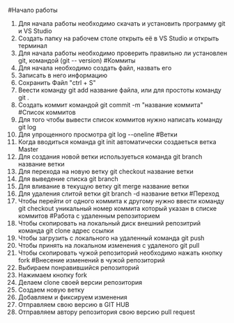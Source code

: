 
#Начало работы
1. Для начала работы необходимо скачать и установить программу git и VS Studio
2. Создать папку на рабочем столе открыть её в VS Studio и открыть терминал
3. Для начала работы необходимо проверить правильно ли установлен git, командой (git --
version)
#Коммиты
1. Для начала необходимо создать файл, назвать его
2. Записать в него информацию
3. Сохранить Файл "ctrl + S"
4. Веести команду git add название файла, или для простоты команду git .
5. Создать коммит командой git commit -m "название коммита"
#Список коммитов
1. Для того чтобы вывести список коммитов нужно написать команду git log
2. Для упрощенного просмотра git log --oneline 
#Ветки
1. Когда вводиться команда git init автоматически создаеться ветка Master
2. Для создания новой ветки используеться команда git branch название ветки
3. Для перехода на новую ветку git checkout название ветки
4. Для выведение списка git branch
5. Для вливание в текущую ветку git merge название ветки
6. Для удаления слитой ветки git branch -d название ветки
#Переход
1. Чтобы перейти от одного коммита к другому нужно ввести команду git checkout уникальный номер коммита который указан в списке коммитов
#Работа с удаленным репозиторием
1. Чтобы скопировать на локальный диск внешний репозитрий команда git clone адрес ссылки
2. Чтобы загрузить с локального на удаленный команда git push
3. Чтобы принять на локальном изменения с удаленого git pull
4. Чтобы скопировать чужой репозиторий необходимо нажать кнопку fork
#Внесение изменений в чужой репозиторий
1. Выбираем понравившийся репозиторий
2. Нажимаем кнопку fork
3. Делаем clone своей версии репозитория
4. Создаем новую ветку
5. Добавляем и фиксируем изменения
6. Отправляем свою версию в GIT HUB
7. Отправляем автору репозитория свою версию pull request